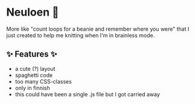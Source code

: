 # Neuloen 🧶

More like "count loops for a beanie and remember where you were" that I just created to help me knitting when I'm in brainless mode.

## ✨ Features ✨

- a cute (?) layout
- spaghetti code
- too many CSS-classes
- only in finnish
- this could have been a single .js file but I got carried away